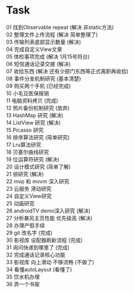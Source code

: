 # Task
01 找到Observable repeat (解决 非static方法)<br>
02 整理文件上传流程 (解决 简单整理了)<br>
03 传输列表底部显示数量 (解决)<br>
04 完成自定义View文章 <br>
05 体检事项完成 (解决 1月15号将台)<br>
06 短信通话记录交接 (解决)<br>
07 收拾东西 (解决 还有少部门东西等正式离职再收拾)<br>
08 事件分发机制研究 (基本清楚)<br>
09 购买两个手机 (已经完成)<br>
10 小毛豆医保报销 <br>
11 电脑资料拷贝 (完成)<br>
12 照片备份机制研究 (放弃)<br>
13 HashMap 研究 (解决)<br>
14 ListView 研究 (解决)<br>
15 Picasso 研究 <br>
16 排序算法研究 (简单研究)<br>
17 Lru算法研究 <br>
18 贝塞尔曲线研究 <br>
19 位运算符研究 (解决)<br>
20 设计模式研究 (简单了解)<br>
21 锁研究 (解决)<br>
22 mvp 和 mvvm 深入研究 <br>
23 云服务 滑动研究 <br>
24 自定义View研究 <br>
25 动画研究 <br>
26 androidTV demo深入研究 (解决)<br>
27 分析暴风主页性能 优先级高 (解决)<br>
28 办理产假手续 <br>
29 git 改名字 (完成)<br>
30 影视库 设配器刷新流程 (完成)<br>
31 询问快递到哪里了 (完成)<br>
32 完成通话记录核心功能 <br>
33 影视库 向上滑动 不够流畅 (不做了)<br>
34 看懂autoLayout (看懂了)<br>
35 饮水机办理 <br>
36 弄一个书架 <br>
